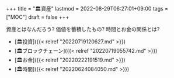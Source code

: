 +++
title = "🏛資産"
lastmod = 2022-08-29T06:27:01+09:00
tags = ["MOC"]
draft = false
+++

資産とはなんだろう? 価値を蓄積したもの? 時間とお金の関係とは?

-   [🏛投資]({{< relref "20220719120627.md" >}})
-   [🏛ブロックチェーン]({{< relref "20220719055742.md" >}})
-   [🏛お金]({{< relref "20220222191519.md" >}})
-   [🏛時間]({{< relref "20220624084050.md" >}})
